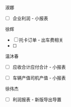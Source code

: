 淑娜
- [ ] 企业利润 - 小报表



徐辉
- [ ] 托卡订单 - 出车费相关
- [ ] 



温沐春
- [ ] 应收合计应付合计 - 小报表
- [ ] 车辆产值司机产值 - 小报表



徐伟杰
- [ ] 利润报表 - 新版导出导置



